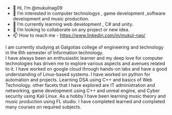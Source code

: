 - 👋 Hi, I’m @mukulnag09
- 👀 I’m interested in computer technologys , game development ,software development and music production.
- 🌱 I’m currently learning web development , C# and unity.
- 💞️ I’m looking to collaborate on any project or new idea.
- 📫 How to reach me - https://www.linkedin.com/in/mukul-nag/

<!---
mukulnag09/mukulnag09 is a ✨ special ✨ repository because its `README.md` (this file) appears on your GitHub profile.
You can click the Preview link to take a look at your changes.
--->
I am currently studying at Galgotias college of engineering and technology in the 6th semester of Information technology.  
I have always been an enthusiastic learner and my deep love for computer technologies has driven me to explore various aspects and avenues related to it.
I have worked on google cloud through hands-on labs and have a good understanding of Linux-based systems.
I have worked on python for automation and projects.
Learning DSA using C++ and basics of Web Technology. 
other facets that I have explored are IT administration and networking, game development using C++ and unreal engine, and Cyber security using Kali Linux.
As a hobby I have been learning music theory and music production using FL studio. I have completed learned and completed many courses on required subjects.  
